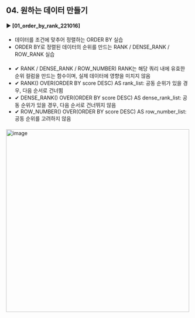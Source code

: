 ####  
## 04. 원하는 데이터 만들기  
#### ► [01_order_by_rank_221016]  
- 데이터를 조건에 맞추어 정렬하는 ORDER BY 실습  
- ORDER BY로 정렬된 데이터의 순위를 만드는 RANK / DENSE_RANK / ROW_RANK 실습  
####  
- ✔︎ RANK / DENSE_RANK / ROW_NUMBER) RANK는 해당 쿼리 내에 유효한 순위 컬럼을 만드는 함수이며, 실제 데이터에 영향을 미치지 않음
- ✔︎ RANK() OVER(ORDER BY score DESC) AS rank_list: 공동 순위가 있을 경우, 다음 순서로 건너뜀
- ✔︎ DENSE_RANK() OVER(ORDER BY score DESC) AS dense_rank_list: 공동 순위가 있을 경우, 다음 순서로 건너뛰지 않음
- ✔︎ ROW_NUMBER() OVER(ORDER BY score DESC) AS row_number_list: 공동 순위를 고려하지 않음
####  
<img width="500" alt="image" src="https://user-images.githubusercontent.com/109773795/195994270-ce4c68be-1483-4939-8cc6-328cc050d27d.png">
